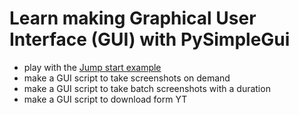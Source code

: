 # Learn making Graphical User Interface (GUI) with PySimpleGui

- play with the [Jump start example](https://www.pysimplegui.org/en/latest/#jump-start)
- make a GUI script to take screenshots on demand
- make a GUI script to take batch screenshots with a duration
- make a GUI script to download form YT
